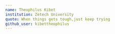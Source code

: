 ```yaml
---
name: Theophilus Kibet
institution: Zetech University
quote: When things gets tough,just keep trying
github_user: kibettheophilus
---
```

